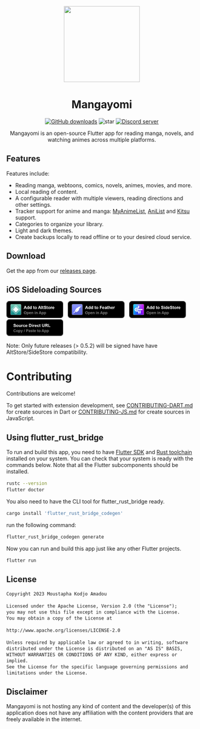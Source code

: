 <p align="center">
 <img width=200px height=200px src="assets/app_icons/icon-red.png"/>
</p>

<h1 align="center"> Mangayomi </h1>

<div align="center">

 [![GitHub downloads](https://img.shields.io/github/downloads/kodjodevf/mangayomi/total?label=downloads&labelColor=27303D&color=0D1117&logo=github&logoColor=FFFFFF&style=flat)](https://github.com/kodjodevf/mangayomi/releases)
![star](https://img.shields.io/github/stars/kodjodevf/mangayomi)
 [![Discord server](https://img.shields.io/discord/1157628512077893666.svg?label=&labelColor=6A7EC2&color=7389D8&logo=discord&logoColor=FFFFFF)](https://discord.com/invite/EjfBuYahsP) 


Mangayomi is an open-source Flutter app for reading manga, novels, and watching animes across multiple platforms.
</div>

## Features

<div align="left">

Features include:
* Reading manga, webtoons, comics, novels, animes, movies, and more.
* Local reading of content.
* A configurable reader with multiple viewers, reading directions and other settings.
* Tracker support for anime and manga: [MyAnimeList](https://myanimelist.net/), [AniList](https://anilist.co/) and [Kitsu](https://kitsu.io/) support.
* Categories to organize your library.
* Light and dark themes.
* Create backups locally to read offline or to your desired cloud service.

</div>

## Download
Get the app from our [releases page](https://github.com/kodjodevf/mangayomi/releases).

## iOS Sideloading Sources
<a href="https://intradeus.github.io/http-protocol-redirector?r=altstore://source?url=https://raw.githubusercontent.com/kodjodevf/mangayomi/refs/heads/main/repo/source.json"><img alt="AltStore Source" src="repo/images/buttons/altstore_button.png" width="150"></a>
&nbsp;
<a href="https://intradeus.github.io/http-protocol-redirector?r=feather://source/https://raw.githubusercontent.com/kodjodevf/mangayomi/refs/heads/main/repo/source.json"><img alt="Feather Source" src="repo/images/buttons/feather_button.png" width="150"></a>
&nbsp;
<a href="https://intradeus.github.io/http-protocol-redirector?r=sidestore://source?url=https://raw.githubusercontent.com/kodjodevf/mangayomi/refs/heads/main/repo/source.json"><img alt="Sidestore Source" src="repo/images/buttons/sidestore_button.png" width="150"></a>
&nbsp;
<a href="https://raw.githubusercontent.com/kodjodevf/mangayomi/refs/heads/main/repo/source.json"><img alt="Direct URL Source" src="repo/images/buttons/url_button.png" width="150"></a>

Note: Only future releases (> 0.5.2) will be signed have have AltStore/SideStore compatibility.

# Contributing

Contributions are welcome!

To get started with extension development, see [CONTRIBUTING-DART.md](https://github.com/kodjodevf/mangayomi-extensions/blob/main/CONTRIBUTING-DART.md) for create sources in Dart or [CONTRIBUTING-JS.md](https://github.com/kodjodevf/mangayomi-extensions/blob/main/CONTRIBUTING-JS.md) for create sources in JavaScript.

## Using flutter_rust_bridge

To run and build this app, you need to have
[Flutter SDK](https://docs.flutter.dev/get-started/install)
and [Rust toolchain](https://www.rust-lang.org/tools/install)
installed on your system.
You can check that your system is ready with the commands below.
Note that all the Flutter subcomponents should be installed.

```bash
rustc --version
flutter doctor
```

You also need to have the CLI tool for flutter_rust_bridge ready.

```bash
cargo install 'flutter_rust_bridge_codegen'
```

run the following command:

```bash
flutter_rust_bridge_codegen generate
```

Now you can run and build this app just like any other Flutter projects.

```bash
flutter run
```



## License

    Copyright 2023 Moustapha Kodjo Amadou

    Licensed under the Apache License, Version 2.0 (the "License");
    you may not use this file except in compliance with the License.
    You may obtain a copy of the License at

    http://www.apache.org/licenses/LICENSE-2.0

    Unless required by applicable law or agreed to in writing, software
    distributed under the License is distributed on an "AS IS" BASIS,
    WITHOUT WARRANTIES OR CONDITIONS OF ANY KIND, either express or implied.
    See the License for the specific language governing permissions and
    limitations under the License.
    

## Disclaimer

Mangayomi is not hosting any kind of content and the developer(s) of this application does not have any affiliation with the content providers that are freely available in the internet.